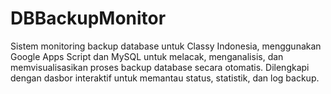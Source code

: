 # DBBackupMonitor
Sistem monitoring backup database untuk Classy Indonesia, menggunakan Google Apps Script dan MySQL untuk melacak, menganalisis, dan memvisualisasikan proses backup database secara otomatis. Dilengkapi dengan dasbor interaktif untuk memantau status, statistik, dan log backup.
